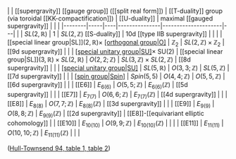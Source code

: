 |   | [[supergravity]] [[gauge group]] ([[split real form]]) | [[T-duality]] group (via toroidal [[KK-compactification]])  |  [[U-duality]] | maximal [[gauged supergravity]] |  | |
|--------|-----|----|---------------|---------------------|---|
|   | $SL(2,\mathbb{R})$  | 1  |  $SL(2,\mathbb{Z})$ [[S-duality]]   |   10d [[type IIB supergravity]]  |  |
|   |    [[special linear group|SL]]$(2,\mathbb{R}) \times$ [[orthogonal group|O]](1,1) | $\mathbb{Z}_2$  |  $SL(2,\mathbb{Z}) \times \mathbb{Z}_2$ |  [[9d supergravity]] |  |
| [[special unitary group|SU]](3)$\times$ SU(2) |    [[special linear group|SL]]$(3,\mathbb{R}) \times SL(2,\mathbb{R})$ | $O(2,2;\mathbb{Z})$  | $SL(3,\mathbb{Z})\times SL(2,\mathbb{Z})$ |  [[8d supergravity]] |  |
| [[special unitary group|SU]](5)  | $SL(5,\mathbb{R})$ | $O(3,3;\mathbb{Z})$ | $SL(5,\mathbb{Z})$  | [[7d supergravity]] |    |
| [[spin group|Spin]](10) | $Spin(5,5)$  | $O(4,4;\mathbb{Z})$  | $O(5,5,\mathbb{Z})$ |  [[6d supergravity]] |  |
| [[E6]]  |  $E_{6(6)}$ | $O(5,5;\mathbb{Z})$  | $E_{6(6)}(\mathbb{Z})$  |  [[5d supergravity]] | |
| [[E7]]  |  $E_{7(7)}$ | $O(6,6;\mathbb{Z})$  | $E_{7(7)}(\mathbb{Z})$ |  [[4d supergravity]] | |
| [[E8]]  |  $E_{8(8)}$ | $O(7,7;\mathbb{Z})$ | $E_{8(8)}(\mathbb{Z})$ |  [[3d supergravity]] | |
| [[E9]]  |  $E_{9(9)}$ | $O(8,8;\mathbb{Z})$  | $E_{9(9)}(\mathbb{Z})$ |  [[2d supergravity]] | [[E8]]-[[equivariant elliptic cohomology]] |
| [[E10]]  |  $E_{10(10)}$ | $O(9,9;\mathbb{Z})$  | $E_{10(10)}(\mathbb{Z})$ |  | |
| [[E11]]  |  $E_{11(11)}$ | $O(10,10;\mathbb{Z})$  | $E_{11(11)}(\mathbb{Z})$ |  | |

([Hull-Townsend 94, table 1, table 2](U-duality#HullTownsend94))